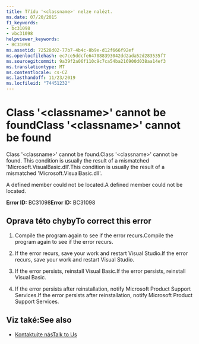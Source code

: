 ```yaml
---
title: Třídu '<classname>' nelze nalézt.
ms.date: 07/20/2015
f1_keywords:
- bc31098
- vbc31098
helpviewer_keywords:
- BC31098
ms.assetid: 72528d02-77b7-4b4c-8b9e-d12f666f92ef
ms.openlocfilehash: ec7ce5ddcfe647088393042dd2ada52d283535f7
ms.sourcegitcommit: 9a39f2a06f110c9c7ca54ba216900d038aa14ef3
ms.translationtype: MT
ms.contentlocale: cs-CZ
ms.lasthandoff: 11/23/2019
ms.locfileid: "74451232"
---
```

# <a name="class-classname-cannot-be-found"></a><span data-ttu-id="1831a-102">Class '\<classname>' cannot be found</span><span class="sxs-lookup"><span data-stu-id="1831a-102">Class '\<classname>' cannot be found</span></span>
<span data-ttu-id="1831a-103">Class '\<classname>' cannot be found.</span><span class="sxs-lookup"><span data-stu-id="1831a-103">Class '\<classname>' cannot be found.</span></span> <span data-ttu-id="1831a-104">This condition is usually the result of a mismatched 'Microsoft.VisualBasic.dll'.</span><span class="sxs-lookup"><span data-stu-id="1831a-104">This condition is usually the result of a mismatched 'Microsoft.VisualBasic.dll'.</span></span>  
  
 <span data-ttu-id="1831a-105">A defined member could not be located.</span><span class="sxs-lookup"><span data-stu-id="1831a-105">A defined member could not be located.</span></span>  
  
 <span data-ttu-id="1831a-106">**Error ID:** BC31098</span><span class="sxs-lookup"><span data-stu-id="1831a-106">**Error ID:** BC31098</span></span>  
  
## <a name="to-correct-this-error"></a><span data-ttu-id="1831a-107">Oprava této chyby</span><span class="sxs-lookup"><span data-stu-id="1831a-107">To correct this error</span></span>  
  
1. <span data-ttu-id="1831a-108">Compile the program again to see if the error recurs.</span><span class="sxs-lookup"><span data-stu-id="1831a-108">Compile the program again to see if the error recurs.</span></span>  
  
2. <span data-ttu-id="1831a-109">If the error recurs, save your work and restart Visual Studio.</span><span class="sxs-lookup"><span data-stu-id="1831a-109">If the error recurs, save your work and restart Visual Studio.</span></span>  
  
3. <span data-ttu-id="1831a-110">If the error persists, reinstall Visual Basic.</span><span class="sxs-lookup"><span data-stu-id="1831a-110">If the error persists, reinstall Visual Basic.</span></span>  
  
4. <span data-ttu-id="1831a-111">If the error persists after reinstallation, notify Microsoft Product Support Services.</span><span class="sxs-lookup"><span data-stu-id="1831a-111">If the error persists after reinstallation, notify Microsoft Product Support Services.</span></span>  
  
## <a name="see-also"></a><span data-ttu-id="1831a-112">Viz také:</span><span class="sxs-lookup"><span data-stu-id="1831a-112">See also</span></span>

- [<span data-ttu-id="1831a-113">Kontaktujte nás</span><span class="sxs-lookup"><span data-stu-id="1831a-113">Talk to Us</span></span>](/visualstudio/ide/feedback-options)
